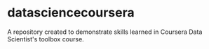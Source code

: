 # datasciencecoursera
A repository created to demonstrate skills learned in Coursera Data Scientist's toolbox course.
